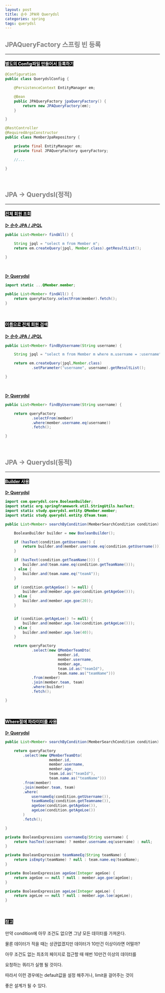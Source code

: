 ```yaml
---
layout: post
title: 순수 JPA와 Querydsl
categories: spring
tags: querydsl
---
```


## <span style="color:gray">JPAQueryFactory 스프링 빈 등록</span>

---

#### <span style="background-color:black; color:white">별도의 Config파일 만들어서 등록하기</span>

```java
@Configuration
public class QuerydslConfig {

    @PersistenceContext EntityManager em;

    @Bean
    public JPAQueryFactory jpaQueryFactory() {
        return new JPAQueryFactory(em);
    }

}
```

```java
@RestController
@RequiredArgsConstructor
public class MemberJpaRepository {

    private final EntityManager em;
    private final JPAQueryFactory queryFactory;

    //...

}
```

<br>

## <span style="color:gray">JPA → Querydsl(정적)</span>

---

#### <span style="background-color:black; color:white">전체 회원 조회</span>

**<u>▷ 순수 JPA / JPQL</u>**

```java
public List<Member> findAll() {

    String jpql = "select m from Member m";
    return em.createQuery(jpql, Member.class).getResultList();

}
```

<br>

**<u>▷ Querydsl</u>**

```java
import static ...QMember.member;

public List<Member> findAll() {
    return queryFactory.selectFrom(member).fetch();
}
```

<br>

#### <span style="background-color:black; color:white">이름으로 전체 회원 검색</span>

**<u>▷ 순수 JPA / JPQL</u>**

```java
public List<Member> findByUsername(String username) {

    String jpql = "select m from Member m where m.username = :username";

    return em.createQuery(jpql,Member.class)
            .setParameter("username", username).getResultList();

}
```

<br>

**<u>▷ Querydsl</u>**

```java
public List<Member> findByUsername(String username) {

    return queryFactory
            .selectFrom(member)
            .where(member.username.eq(username))
            .fetch();

}
```

<br>

## <span style="color:gray">JPA → Querydsl(동적)</span>

---

#### <span style="background-color:black; color:white">Builder 사용</span>

**<u>▷ Querydsl</u>**

```java
import com.querydsl.core.BooleanBuilder;
import static org.springframework.util.StringUtils.hasText;
import static study.querydsl.entity.QMember.member;
import static study.querydsl.entity.QTeam.team;

public List<Member> searchByCondition(MemberSearchCondition condition) {

    BooleanBuilder builder = new BooleanBuilder();

    if (hasText(condition.getUsername)) {
        return builder.and(member.username.eq(condition.getUsername()))
    }

    if (hasText(condition.getTeamName())) {
        builder.and(team.name.eq(condition.getTeamName()));
    } else {
        builder.and(team.name.eq("teamA"));
    }

    if (condition.getAgeGoe() != null) {
        builder.and(member.age.goe(condition.getAgeGoe()));
    } else {
        builder.and(member.age.goe(20));
    }


    if (condition.getAgeLoe() != null) {
        builder.and(member.age.loe(condition.getAgeLoe()));
    } else {
        builder.and(member.age.loe(40));
    }

    return queryFactory
            .select(new QMemberTeamDto(
                        member.id,
                        member.username,
                        member.age,
                        team.id.as("teamId"),
                        team.name.as("teamName")))
            .from(member)
            .join(member.team, team)
            .where(builder)
            .fetch();

}

```

<br>

#### <span style="background-color:black; color:white">Where절에 파라미터를 사용</span>

**<u>▷ Querydsl</u>**

```java
public List<Member> searchByCondition(MemberSearchCondition condition) {

    return queryFactory
        .select(new QMemberTeamDto(
                    member.id,
                    member.username,
                    member.age,
                    team.id.as("teamId"),
                    team.name.as("teamName")))
        .from(member)
        .join(member.team, team)
        .where(
            usernameEq(condition.getUsername()),
            teamNameEq(condition.getTeamname()),
            ageGoe(condition.getAgeGoe()),
            ageLoe(condition.getAgeLoe())
        )
        .fetch();

}
```

```java
private BooleanExpressions usernameEq(String username) {
    return hasText(username) ? member.username.eq(username) : null;
}

private BooleanExpression teamNameEq(String teamName) {
    return isEmpty(teamName) ? null : team.name.eq(teamName);
}

private BooleanExpression ageGoe(Integer ageGoe) {
    return ageGoe == null ? null : member.age.goe(ageGoe);
}

private BooleanExpression ageLoe(Integer ageLoe) {
    return ageLoe == null ? null : member.age.loe(ageLoe);
}
```

<br>

#### <span style="background-color:black; color:white">참고</span>

만약 condition에 아무 조건도 없으면 그냥 모든 데이터를 가져온다.

물론 데이터가 적을 때는 상관없겠지만 데이터가 10만건 이상이라면 어떨까?

아무 조건도 없는 최초의 페이지로 접근할 때 매번 10만건 이상의 데이터를

요청하는 쿼리가 실행 될 것이다.

따라서 이런 경우에는 default값을 설정 해주거나, limit을 걸어주는 것이 

좋은 설계가 될 수 있다.